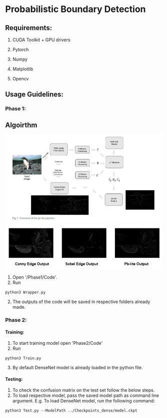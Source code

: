 # Probabilistic Boundary Detection


## Requirements:

1. CUDA Toolkit + GPU drivers

2. Pytorch

3. Numpy

4. Matplotlib

5. Opencv

## Usage Guidelines:

### Phase 1:

## Algoirthm

![algo](/Phase1/Files/pb-lite-algo.png)
![output](/Phase1/Files/pb-lite-out.png)

1. Open '/Phase1/Code'.
2. Run 
```
python3 Wrapper.py
```
2. The outputs of the code will be saved in respective folders already made.

### Phase 2:

#### Training:
1. To start training model open 'Phase2/Code'
2. Run 
```
python3 Train.py
```
3. By default DenseNet model is already loaded in the python file.

#### Testing:
1. To check the confusion matrix on the test set follow the below steps.
2. To load respective model, pass the saved model path as command line argument.
E.g. To load DenseNet model, run the following command:
```
python3 Test.py --ModelPath ../Checkpoints_dense/model.ckpt
```
